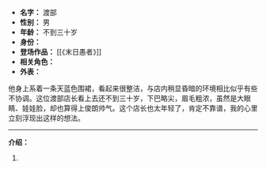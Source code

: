 
- **名字：** 渡部
- **性别：** 男
- **年龄：** 不到三十岁
- **身份：** 
- **登场作品：** [[《末日愚者》]]
- **相关角色：** 
- **外表：** 

他身上系着一条天蓝色围裙，看起来很整洁，与店内稍显昏暗的环境相比似乎有些不协调。这位渡部店长看上去还不到三十岁，下巴略尖，眉毛粗浓，虽然是大眼睛、娃娃脸，却也算得上俊朗帅气。这个店长也太年轻了，肯定不靠谱，我的心里立刻浮现出这样的想法。

---

**介绍：** 

1. 
